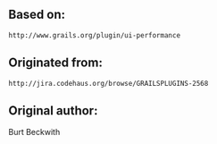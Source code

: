 ## Based on:
    http://www.grails.org/plugin/ui-performance
## Originated from:
    http://jira.codehaus.org/browse/GRAILSPLUGINS-2568
## Original author:
Burt Beckwith
